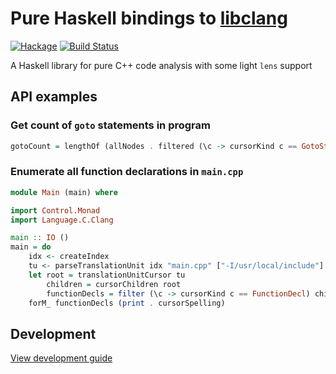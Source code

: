 # Pure Haskell bindings to [libclang](http://clang.llvm.org/doxygen/group__CINDEX.html)
[![Hackage](https://img.shields.io/hackage/v/clang-pure.svg)](http://hackage.haskell.org/package/clang-pure) [![Build Status](https://travis-ci.org/chpatrick/clang-pure.svg?branch=master)](https://travis-ci.org/chpatrick/clang-pure)

A Haskell library for pure C++ code analysis with some light `lens` support

## API examples

### Get count of `goto` statements in program

```haskell
gotoCount = lengthOf (allNodes . filtered (\c -> cursorKind c == GotoStmt)) root
```

### Enumerate all function declarations in `main.cpp`

```haskell
module Main (main) where

import Control.Monad
import Language.C.Clang

main :: IO ()
main = do
    idx <- createIndex
    tu <- parseTranslationUnit idx "main.cpp" ["-I/usr/local/include"]
    let root = translationUnitCursor tu
        children = cursorChildren root
        functionDecls = filter (\c -> cursorKind c == FunctionDecl) children
    forM_ functionDecls (print . cursorSpelling)
```

## Development

[View development guide][building]

[building]: DEV.md
[libclang]: http://clang.llvm.org/doxygen/group__CINDEX.html
